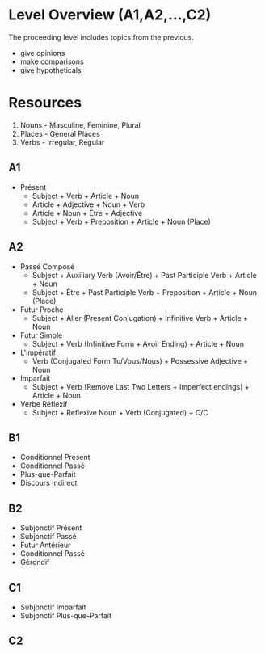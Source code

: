 # Level Overview (A1,A2,...,C2)
The proceeding level includes topics from the previous.
  - give opinions
  - make comparisons
  - give hypotheticals
# Resources
1. Nouns - Masculine, Feminine, Plural
2. Places - General Places
3. Verbs - Irregular, Regular
## A1
- Présent
  - Subject + Verb + Article + Noun
  - Article + Adjective + Noun + Verb
  - Article + Noun + Être + Adjective
  - Subject + Verb + Preposition + Article + Noun (Place)

## A2
- Passé Composé
  - Subject + Auxiliary Verb (Avoir/Être) + Past Participle Verb + Article + Noun
  - Subject + Être + Past Participle Verb + Preposition + Article + Noun (Place)
- Futur Proche
  - Subject + Aller (Present Conjugation) + Infinitive Verb + Article + Noun
- Futur Simple
  - Subject + Verb (Infinitive Form + Avoir Ending) + Article + Noun
- L'impératif
  - Verb (Conjugated Form Tu/Vous/Nous) + Possessive Adjective + Noun
- Imparfait
  - Subject + Verb (Remove Last Two Letters + Imperfect endings) + Article + Noun
- Verbe Réflexif
  - Subject + Reflexive Noun + Verb (Conjugated) + O/C

## B1
- Conditionnel Présent
- Conditionnel Passé
- Plus-que-Parfait
- Discours Indirect
## B2
- Subjonctif Présent
- Subjonctif Passé
- Futur Antérieur 
- Conditionnel Passé
- Gérondif
## C1
- Subjonctif Imparfait
- Subjonctif Plus-que-Parfait
## C2